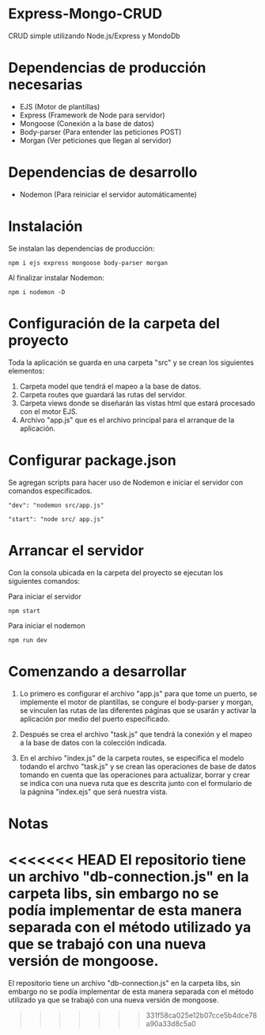 # Express-Mongo-CRUD
CRUD simple utilizando Node.js/Express y MondoDb

# Dependencias de producción necesarias
- EJS                (Motor de plantillas)
- Express            (Framework de Node para servidor)
- Mongoose           (Conexión  a la base de datos)
- Body-parser        (Para entender las peticiones POST)
- Morgan             (Ver peticiones que llegan al servidor)

# Dependencias de desarrollo
- Nodemon           (Para reiniciar el servidor automáticamente)


# Instalación 
Se instalan las dependencias de producción:

`npm i ejs express mongoose body-parser morgan`

Al finalizar instalar Nodemon:

`npm i nodemon -D `

# Configuración de la carpeta del proyecto
Toda la aplicación se guarda en una carpeta "src" y se crean los siguientes elementos:

1. Carpeta model que tendrá el mapeo a la base de datos.
2. Carpeta routes que guardará las rutas del servidor.
3. Carpeta views donde se diseñarán las vistas html que estará procesado con el motor EJS.
4. Archivo "app.js" que es el archivo principal para el arranque de la aplicación.

# Configurar package.json
Se agregan scripts para hacer uso de Nodemon e iniciar el servidor con comandos especificados.


`"dev": "nodemon src/app.js"`

`"start": "node src/ app.js"`

# Arrancar el servidor
Con la consola ubicada en la carpeta del proyecto se ejecutan los siguientes comandos:

Para iniciar el servidor

`npm start`

Para iniciar el nodemon

`npm run dev`

# Comenzando a desarrollar
1. Lo primero es configurar el archivo "app.js" para que tome un puerto, se implemente el motor de plantillas, se congure el body-parser y morgan, se vinculen las rutas de las diferentes páginas que se usarán y activar la aplicación por medio del puerto específicado.

2. Después se crea el archivo "task.js" que tendrá la conexión y el mapeo a la base de datos con la colección indicada.

3. En el archivo "index.js" de la carpeta routes, se especifica el modelo todando el archvo "task.js" y se crean las operaciones de base de datos tomando en cuenta que las operaciones para actualizar, borrar y crear se indica con una nueva ruta que es descrita junto con el formulario de la págnina "index.ejs" que será nuestra vista.

# Notas
<<<<<<< HEAD
El repositorio tiene un archivo "db-connection.js" en la carpeta libs, sin embargo no se podía implementar de esta manera separada con el método utilizado ya que se trabajó con una nueva versión de mongoose.
=======
El repositorio tiene un archivo "db-connection.js" en la carpeta libs, sin embargo no se podía implementar de esta manera separada con el método utilizado ya que se trabajó con una nueva versión de mongoose.
>>>>>>> 331f58ca025e12b07cce5b4dce78a90a33d8c5a0
